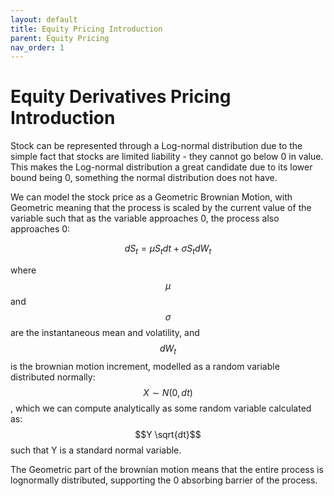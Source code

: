 ```yaml
---
layout: default
title: Equity Pricing Introduction
parent: Equity Pricing
nav_order: 1
---
```

# Equity Derivatives Pricing Introduction
Stock can be represented through a Log-normal distribution due to the simple fact that stocks are limited liability - they cannot go below 0 in value. This makes the Log-normal distribution a great candidate due to its lower bound being 0, something the normal distribution does not have. 

We can model the stock price as a Geometric Brownian Motion, with Geometric meaning that the process is scaled by the current value of the variable such that as the variable approaches 0, the process also approaches 0:

$$dS_t = \mu S_t dt + \sigma S_t dW_t$$

where $$\mu$$ and $$\sigma$$ are the instantaneous mean and volatility, and $$dW_t$$ is the brownian motion increment, modelled as a random variable distributed normally: $$X \sim N(0, dt)$$, which we can compute analytically as some random variable calculated as: $$Y \sqrt{dt}$$ such that Y is a standard normal variable.

The Geometric part of the brownian motion means that the entire process is lognormally distributed, supporting the 0 absorbing barrier of the process.

